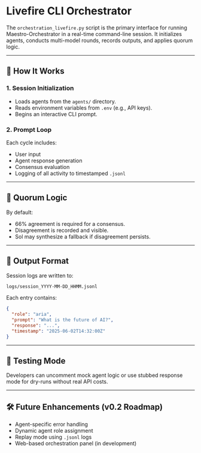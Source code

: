 # Livefire CLI Orchestrator

The `orchestration_livefire.py` script is the primary interface for running Maestro-Orchestrator in a real-time command-line session. It initializes agents, conducts multi-model rounds, records outputs, and applies quorum logic.

---

## 🚀 How It Works

### 1. Session Initialization

- Loads agents from the `agents/` directory.
- Reads environment variables from `.env` (e.g., API keys).
- Begins an interactive CLI prompt.

### 2. Prompt Loop

Each cycle includes:
- User input
- Agent response generation
- Consensus evaluation
- Logging of all activity to timestamped `.jsonl`

---

## 🧠 Quorum Logic

By default:
- 66% agreement is required for a consensus.
- Disagreement is recorded and visible.
- Sol may synthesize a fallback if disagreement persists.

---

## 📂 Output Format

Session logs are written to:

```bash
logs/session_YYYY-MM-DD_HHMM.jsonl
```

Each entry contains:
```json
{
  "role": "aria",
  "prompt": "What is the future of AI?",
  "response": "...",
  "timestamp": "2025-06-02T14:32:00Z"
}
```

---

## 🧪 Testing Mode

Developers can uncomment mock agent logic or use stubbed response mode for dry-runs without real API costs.

---

## 🛠️ Future Enhancements (v0.2 Roadmap)

- Agent-specific error handling
- Dynamic agent role assignment
- Replay mode using `.jsonl` logs
- Web-based orchestration panel (in development)

